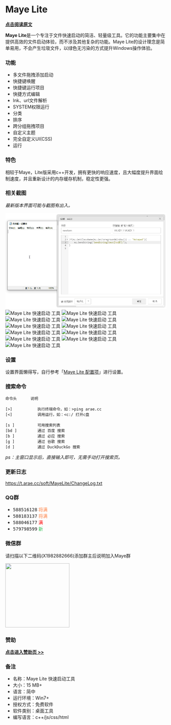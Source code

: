 # Maye Lite

**[点击阅读原文](https://t.arae.cc/p/25804.html)**


**Maye Lite**是一个专注于文件快速启动的简洁、轻量级工具。它的功能主要集中在提供高效的文件启动体验，而不涉及其他复杂的功能。Maye Lite的设计理念是简单易用，不会产生垃圾文件，以绿色无污染的方式提升Windows操作体验。


### 功能

- 多文件拖拽添加启动
- 快捷键唤醒
- 快捷键运行项目
- 快捷方式编辑
- lnk、url文件解析
- SYSTEM权限运行
- 分类
- 排序
- 跨分组拖拽项目
- 自定义主题
- 完全自定义UI(CSS)
- 运行


### 特色

相较于Maye，Lite版采用c++开发，拥有更快的响应速度，且大幅度提升界面绘制速度，并且重新设计的内存缓存机制，稳定性更强。


### 相关截图
_最新版本界面可能与截图有出入。_

![Maye Lite 快速启动 工具](https://raw.githubusercontent.com/25H/MayeLite/main/img/script.gif)
![Maye Lite 快速启动 工具](https://i.loli.net/2021/11/29/RPboWuHZis1CX4d.png)
![Maye Lite 快速启动 工具](https://i.loli.net/2021/11/29/dHtpn6ykwOXgG9E.png)
![Maye Lite 快速启动 工具](https://i.loli.net/2021/11/29/Nq9Dhk4vzOPMnml.png)
![Maye Lite 快速启动 工具](https://i.loli.net/2021/11/29/dCmFicu3eKo6LAa.png)
![Maye Lite 快速启动 工具](https://i.loli.net/2021/11/29/D6eoukTsi4aJPnG.png)
![Maye Lite 快速启动 工具](https://i.loli.net/2021/11/29/RpjQYMx2sGEPNXr.png)
![Maye Lite 快速启动 工具](https://i.loli.net/2021/11/29/KfcErnTSxz8FNL5.png)
![Maye Lite 快速启动 工具](https://i.loli.net/2021/11/29/ZWatQ7B2GVTeS3F.png)
![Maye Lite 快速启动 工具](https://i.loli.net/2021/11/29/I52n9EYwlZQpDHy.png)
![Maye Lite 快速启动 工具](https://i.loli.net/2021/11/29/ZNbQqxcJHTz3DfL.png)
![Maye Lite 快速启动 工具](https://i.loli.net/2021/11/29/wc4lnqteGkImbO2.png)


### 设置

设置界面懒得写，自行参考「[Maye Lite 配置项](https://blog.arae.cc/post/25841.html)」进行设置。


### 搜索命令

```
命令头      说明

[>]           执行终端命令，如：>ping arae.cc
[<]           调用运行，如：<c:/ 打开c盘

[s ]          可用搜索列表
[bd ]         通过 百度 搜索
[b ]          通过 必应 搜索
[g ]          通过 谷歌 搜索
[d ]          通过 DuckDuckGo 搜索
```
*ps：主窗口显示后，直接输入即可，无需手动打开搜索页。*


### 更新日志

<https://t.arae.cc/soft/MayeLite/ChangeLog.txt>


### QQ群

* <kbd>588516128</kbd> <kbd><font color="#FE7E40">将满</font></kbd>
* <kbd>588183137</kbd> <kbd><font color="#FE7E40">将满</font></kbd>
* <kbd>588046177</kbd> <kbd><font color="red">满</font></kbd>
* <kbd>579798599</kbd> <kbd><font color="#2CBE4E">新</font></kbd>


### 微信群

请扫描以下二维码(X1982882666)添加群主后说明加入Maye群

<img src="https://t.arae.cc/images/vx-25H.png" alt="" width="200" height="200">



### 赞助

**[点击进入赞助页 >>](https://t.arae.cc/z/donate.html)**


### 备注

* 名称：Maye Lite 快速启动工具
* 大小：15 MB+
* 语言：简中
* 运行环境：Win7+
* 授权方式：免费软件
* 软件类别：桌面工具
* 编写语言：c++/js/css/html



